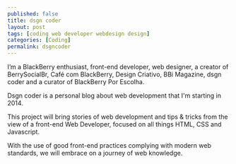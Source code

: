 ```yaml
---
published: false
title: dsgn coder
layout: post
tags: [coding web developer webdesign design]
categories: [Coding]
permalink: dsgncoder
---
```

I’m a BlackBerry enthusiast, front-end developer, web designer, a creator of BerrySocialBr, Café com BlackBerry, Design Criativo, BBi Magazine, dsgn coder and a curator of BlackBerry Por Escolha.

Dsgn coder is a personal blog about web development that I'm starting in 2014.

This project will bring stories of web development and tips & tricks from the view of a front-end Web Developer, focused on all things HTML, CSS and Javascript.

With the use of good front-end practices complying with modern web standards, we will embrace on a journey of web knowledge.